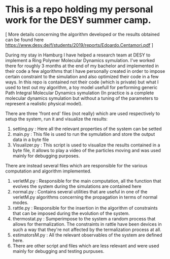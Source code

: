# This is a repo holding my personal work for the DESY summer camp.

[ More details concerning the algorithm developed or the results obtained can be found here https://www.desy.de/f/students/2019/reports/Edoardo.Centamori.pdf ]

During my stay in Hamburg I have helped a research team at DESY to implement a Ring Polymer Molecular Dynamics symulation. I've worked there for roughly 3 months at the end of my bachelor and implemented in their code a few algorithms that I have personally created in order to impose certain constraint to the simulation and also optimized their code in a few ways. In this repo is contained not their code (which is private) but what I used to test out my algorithm, a toy model usefull for performing generic Path Integral Molecular Dynamics symulation (In practice is a complete molecular dynamics symulation but without a tuning of the parameters to represent a realistic physical model).

There are three 'front end' files (not really) which are used respectively to setup the system, run it and visualize the results:
1. setting.py : Here all the relevant properties of the system can be setted
2. main.py : This file is used to run the symulation and store the output data in a byte file
3. Visualizer.py : This script is used to visualize the results contained in a byte file, it allows to play a video of the particles moving and was used mainly for debugging purposes.

There are instead several files which are responsible for the various computation and algorithm implemented.


1. verletM.py : Responsible for the main computation, all the function that evolves the system during the simulations are contained here 
2. normal.py : Contains several utilities that are useful in one of the verletM.py algorithms concerning the propagation in terms of normal modes.
3. rattle.py : Responsible for the insertion in the algorithm of constraints that can be imposed during the evolution of the system.
4. thermostat.py : Sumperimpose to the system a random process that allows for thermalization. The constraints in rattle have been devices in such a way that they're not affected by the termalization process at all.
5. estimatorsM.py : All the relevant observables of the system are defined here.
6. There are other script and files which are less relevant and were used mainly for debugging and testing purpuses.


